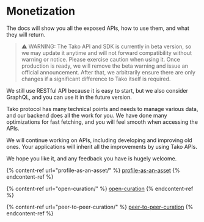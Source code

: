 # Monetization

The docs will show you all the exposed APIs, how to use them, and what they will return.&#x20;

> ⚠️ WARNING: The Tako API and SDK is currently in beta version, so we may update it anytime and will not forward compatibility without warning or notice. Please exercise caution when using it. Once production is ready, we will remove the beta warning and issue an official announcement. After that, we arbitrarily ensure there are only changes if a significant difference to Tako itself is required.

We still use RESTful API because it is easy to start, but we also consider GraphQL, and you can use it in the future version.

Tako protocol has many technical points and needs to manage various data, and our backend does all the work for you. We have done many optimizations for fast fetching, and you will feel smooth when accessing the APIs.

We will continue working on APIs, including developing and improving old ones. Your applications will inherit all the improvements by using Tako APIs.

We hope you like it, and any feedback you have is hugely welcome.

{% content-ref url="profile-as-an-asset/" %}
[profile-as-an-asset](profile-as-an-asset/)
{% endcontent-ref %}

{% content-ref url="open-curation/" %}
[open-curation](open-curation/)
{% endcontent-ref %}

{% content-ref url="peer-to-peer-curation/" %}
[peer-to-peer-curation](peer-to-peer-curation/)
{% endcontent-ref %}


